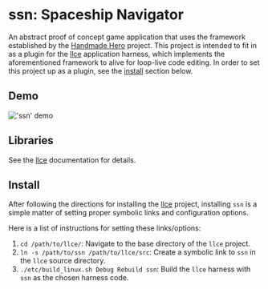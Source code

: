 # ssn: Spaceship Navigator #

An abstract proof of concept game application that uses the framework established by the
[Handmade Hero][hmh] project. This project is intended to fit in as a plugin for the
[llce][llce] application harness, which implements the aforementioned framework to alive
for loop-live code editing. In order to set this project up as a plugin, see the
[install](https://github.com/churay/ssn#install) section below.

## Demo ##

!['ssn' demo](TODO)

## Libraries ##

See the [llce](https://github.com/churay/hmp#libraries) documentation for details.

## Install ##

After following the directions for installing the [llce](https://github.com/churay/hmp#install)
project, installing `ssn` is a simple matter of setting proper symbolic links and
configuration options.

Here is a list of instructions for setting these links/options:

1. `cd /path/to/llce/`: Navigate to the base directory of the `llce` project.
1. `ln -s /path/to/ssn /path/to/llce/src`: Create a symbolic link to `ssn` in the `llce` source directory.
1. `./etc/build_linux.sh Debug Rebuild ssn`: Build the `llce` harness with `ssn` as the chosen harness code.


[pong]: https://en.wikipedia.org/wiki/Pong
[llce]: https://github.com/churay/llce
[hmh]: https://handmadehero.org/

